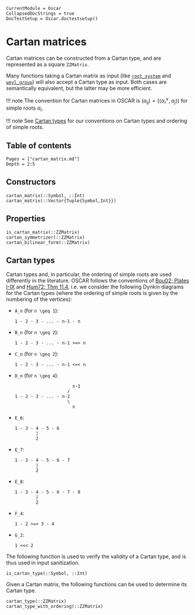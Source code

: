 ```@meta
CurrentModule = Oscar
CollapsedDocStrings = true
DocTestSetup = Oscar.doctestsetup()
```

# Cartan matrices

Cartan matrices can be constructed from a Cartan type, and are represented as a square `ZZMatrix`.

Many functions taking a Cartan matrix as input (like [`root_system`](@ref) and [`weyl_group`](@ref)) will also accept a Cartan type as input. Both cases are semantically equivalent, but the latter may be more efficient.

!!! note
    The convention for Cartan matrices in OSCAR is $(a_{ij}) = (\langle \alpha_i^\vee, \alpha_j \rangle)$ for simple roots $\alpha_i$.

!!! note
    See [Cartan types](@ref) for our conventions on Cartan types and ordering of simple roots.

## Table of contents

```@contents
Pages = ["cartan_matrix.md"]
Depth = 2:5
```

## Constructors

```@docs
cartan_matrix(::Symbol, ::Int)
cartan_matrix(::Vector{Tuple{Symbol,Int}})
```


## Properties

```@docs
is_cartan_matrix(::ZZMatrix)
cartan_symmetrizer(::ZZMatrix)
cartan_bilinear_form(::ZZMatrix)
```


## Cartan types

Cartan types and, in particular, the ordering of simple roots are used differently in the literature.
OSCAR follows the conventions of [Bou02; Plates I-IX](@cite) and [Hum72; Thm 11.4](@cite), i.e. we consider the following Dynkin diagrams
for the Cartan types (where the ordering of simple roots is given by the numbering of the vertices):

- ``A_n`` (for ``n \geq 1``):
  ```
  1 - 2 - 3 - ... - n-1 - n
  ```

- ``B_n`` (for ``n \geq 2``):
  ```
  1 - 2 - 3 - ... - n-1 >=> n
  ```

- ``C_n`` (for ``n \geq 2``):
  ```
  1 - 2 - 3 - ... - n-1 <=< n
  ```

- ``D_n`` (for ``n \geq 4``):
  ```
                        n-1
                      /
  1 - 2 - 3 - ... - n-2
                      \
                        n
  ```

- ``E_6``:
  ```
  1 - 3 - 4 - 5 - 6
          |
          2
  ```

- ``E_7``:
  ```
  1 - 3 - 4 - 5 - 6 - 7
          |
          2
  ```

- ``E_8``:
  ```
  1 - 3 - 4 - 5 - 6 - 7 - 8
          |
          2
  ```

- ``F_4``:
  ```
  1 - 2 >=> 3 - 4
  ```

- ``G_2``:
  ```
  1 <<< 2
  ```

The following function is used to verify the validity of a Cartan type, and is thus used in input sanitization.
```@docs
is_cartan_type(::Symbol, ::Int)
```

Given a Cartan matrix, the following functions can be used to determine its Cartan type.
```@docs
cartan_type(::ZZMatrix)
cartan_type_with_ordering(::ZZMatrix)
```
